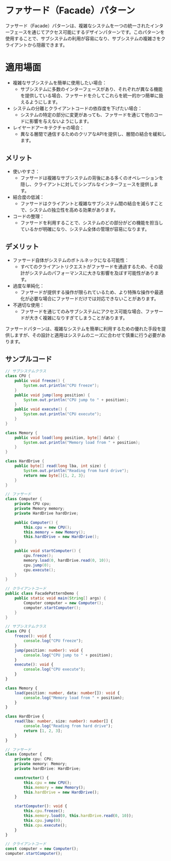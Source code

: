 # ファサード（Facade）パターン

ファサード（Facade）パターンは、複雑なシステムを一つの統一されたインターフェースを通じてアクセス可能にするデザインパターンです。このパターンを使用することで、サブシステムの利用が容易になり、サブシステムの複雑さをクライアントから隠蔽できます。

# 適用場面

- 複雑なサブシステムを簡単に使用したい場合：
  - サブシステムに多数のインターフェースがあり、それぞれが異なる機能を提供している場合、ファサードを介してこれらを統一的かつ簡単に扱えるようにします。
- システムの分離とクライアントコードの依存度を下げたい場合：
  - システムの特定の部分に変更があっても、ファサードを通じて他のコードに影響を与えないようにします。
- レイヤードアーキテクチャの場合：
  - 異なる層間で通信するためのクリアなAPIを提供し、層間の結合を緩和します。

## メリット

- 使いやすさ：
  - ファサードは複雑なサブシステムの背後にある多くのオペレーションを隠し、クライアントに対してシンプルなインターフェースを提供します。
- 結合度の低減：
  - ファサードはクライアントと複雑なサブシステム間の結合を減らすことで、システムの独立性を高める効果があります。
- コードの整理：
  - ファサードを利用することで、システムのどの部分がどの機能を担当しているかが明確になり、システム全体の管理が容易になります。

## デメリット

- ファサード自体がシステムのボトルネックになる可能性：
  - すべてのクライアントリクエストがファサードを通過するため、その設計がシステムのパフォーマンスに大きな影響を及ぼす可能性があります。
- 過度な単純化：
  - ファサードが提供する操作が限られているため、より特殊な操作や最適化が必要な場合にファサードだけでは対応できないことがあります。
- 不適切な使用：
  - ファサードを通じてのみサブシステムにアクセス可能な場合、ファサードが大きく複雑になりすぎてしまうことがあります。

ファサードパターンは、複雑なシステムを簡単に利用するための優れた手段を提供しますが、その設計と適用はシステムのニーズに合わせて慎重に行う必要があります。

## サンプルコード

```java
// サブシステムクラス
class CPU {
    public void freeze() {
        System.out.println("CPU freeze");
    }
    public void jump(long position) {
        System.out.println("CPU jump to " + position);
    }
    public void execute() {
        System.out.println("CPU execute");
    }
}

class Memory {
    public void load(long position, byte[] data) {
        System.out.println("Memory load from " + position);
    }
}

class HardDrive {
    public byte[] read(long lba, int size) {
        System.out.println("Reading from hard drive");
        return new byte[]{1, 2, 3};
    }
}

// ファサード
class Computer {
    private CPU cpu;
    private Memory memory;
    private HardDrive hardDrive;

    public Computer() {
        this.cpu = new CPU();
        this.memory = new Memory();
        this.hardDrive = new HardDrive();
    }

    public void startComputer() {
        cpu.freeze();
        memory.load(0, hardDrive.read(0, 10));
        cpu.jump(0);
        cpu.execute();
    }
}

// クライアントコード
public class FacadePatternDemo {
    public static void main(String[] args) {
        Computer computer = new Computer();
        computer.startComputer();
    }
}
```

```typescript
// サブシステムクラス
class CPU {
    freeze(): void {
        console.log("CPU freeze");
    }
    jump(position: number): void {
        console.log("CPU jump to " + position);
    }
    execute(): void {
        console.log("CPU execute");
    }
}

class Memory {
    load(position: number, data: number[]): void {
        console.log("Memory load from " + position);
    }
}

class HardDrive {
    read(lba: number, size: number): number[] {
        console.log("Reading from hard drive");
        return [1, 2, 3];
    }
}

// ファサード
class Computer {
    private cpu: CPU;
    private memory: Memory;
    private hardDrive: HardDrive;

    constructor() {
        this.cpu = new CPU();
        this.memory = new Memory();
        this.hardDrive = new HardDrive();
    }

    startComputer(): void {
        this.cpu.freeze();
        this.memory.load(0, this.hardDrive.read(0, 10));
        this.cpu.jump(0);
        this.cpu.execute();
    }
}

// クライアントコード
const computer = new Computer();
computer.startComputer();
```